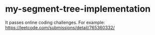 # my-segment-tree-implementation
It passes online coding challenges. For example: https://leetcode.com/submissions/detail/765360332/
